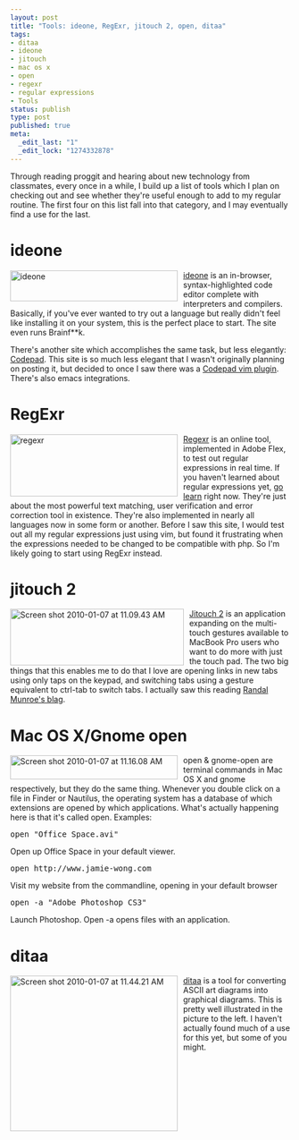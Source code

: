 ```yaml
--- 
layout: post
title: "Tools: ideone, RegExr, jitouch 2, open, ditaa"
tags: 
- ditaa
- ideone
- jitouch
- mac os x
- open
- regexr
- regular expressions
- Tools
status: publish
type: post
published: true
meta: 
  _edit_last: "1"
  _edit_lock: "1274332878"
---
```

Through reading proggit and hearing about new technology from classmates, every once in a while, I build up a list of tools which I plan on checking out and see whether they're useful enough to add to my regular routine. The first four on this list fall into that category, and I may eventually find a use for the last.

<h1>ideone</h1>
<img src="http://jamie-wong.com/wordpress/wp-content/uploads/2010/01/ideone.png" alt="ideone" title="ideone" width="300" height="55" style="float:left;margin-right:10px;"/><a href="http://www.ideone.com">ideone</a> is an in-browser, syntax-highlighted code editor complete with interpreters and compilers. Basically, if you've ever wanted to try out a language but really didn't feel like installing it on your system, this is the perfect place to start. The site even runs Brainf**k. 

There's another site which accomplishes the same task, but less elegantly: <a href="http://codepad.org/">Codepad</a>. This site is so much less elegant that I wasn't originally planning on posting it, but decided to once I saw there was a <a href="http://www.vim.org/scripts/script.php?script_id=2298">Codepad vim plugin</a>. There's also emacs integrations.

<h1>RegExr</h1>
<img src="http://jamie-wong.com/wordpress/wp-content/uploads/2010/01/regexr-300x111.png" alt="regexr" title="regexr" width="300" height="111" class="alignnone size-medium wp-image-148" style='float:left;margin-right:10px;'/> <a href="http://gskinner.com/RegExr/">Regexr</a> is an online tool, implemented in Adobe Flex, to test out regular expressions in real time. If you haven't learned about regular expressions yet, <a href="http://www.regular-expressions.info/">go learn</a> right now. They're just about the most powerful text matching, user verification and error correction tool in existence. They're also implemented in nearly all languages now in some form or another. Before I saw this site, I would test out all my regular expressions just using vim, but found it frustrating when the expressions needed to be changed to be compatible with php. So I'm likely going to start using RegExr instead.

<h1>jitouch 2</h1>
<img src="http://jamie-wong.com/wordpress/wp-content/uploads/2010/01/Screen-shot-2010-01-07-at-11.09.43-AM.png" alt="Screen shot 2010-01-07 at 11.09.43 AM" title="Screen shot 2010-01-07 at 11.09.43 AM" width="311" height="101" class="alignnone size-full wp-image-162" style='float:left;margin-right:10px'/> <a href="http://www.jitouch.com/">Jitouch 2</a> is an application expanding on the multi-touch gestures available to MacBook Pro users who want to do more with just the touch pad. The two big things that this enables me to do that I love are opening links in new tabs using only taps on the keypad, and switching tabs using a gesture equivalent to ctrl-tab to switch tabs. I actually saw this reading <a href="http://blag.xkcd.com/">Randal Munroe's blag</a>.

<h1>Mac OS X/Gnome open</h1>
<img src="http://jamie-wong.com/wordpress/wp-content/uploads/2010/01/Screen-shot-2010-01-07-at-11.16.08-AM-300x43.png" alt="Screen shot 2010-01-07 at 11.16.08 AM" title="Screen shot 2010-01-07 at 11.16.08 AM" width="300" height="43" class="alignnone size-medium wp-image-165" style='float:left;margin-right:10px'/>open & gnome-open are terminal commands in Mac OS X and gnome respectively, but they do the same thing. Whenever you double click on a file in Finder or Nautilus, the operating system has a database of which extensions are opened by which applications. What's actually happening here is that it's called open. Examples:
<pre>open "Office Space.avi"</pre>
Open up Office Space in your default viewer.
<pre>open http://www.jamie-wong.com</pre>
Visit my website from the commandline, opening in your default browser
<pre>open -a "Adobe Photoshop CS3"</pre>
Launch Photoshop. Open -a opens files with an application. 

<h1>ditaa</h1>
<img src="http://jamie-wong.com/wordpress/wp-content/uploads/2010/01/Screen-shot-2010-01-07-at-11.44.21-AM-300x278.png" alt="Screen shot 2010-01-07 at 11.44.21 AM" title="Screen shot 2010-01-07 at 11.44.21 AM" width="300" height="278" class="alignnone size-medium wp-image-168" style="float:left;margin-right:10px;"/> <a href="http://ditaa.sourceforge.net/">ditaa</a> is a tool for converting ASCII art diagrams into graphical diagrams. This is pretty well illustrated in the picture to the left. I haven't actually found much of a use for this yet, but some of you might.

